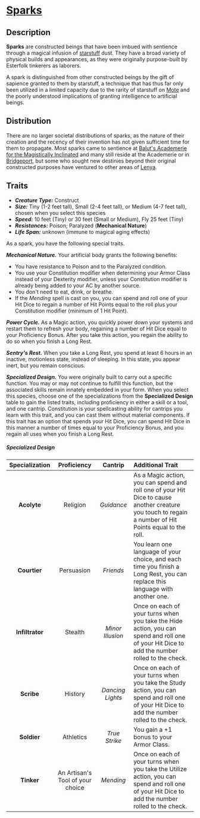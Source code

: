 # [Sparks](https://github.com/mpanighetti/dnd5e-species/blob/main/constructs/spark.md)

## Description

**Sparks** are constructed beings that have been imbued with sentience through a magical infusion of [starstuff](../../../ch-6-mote-treasures/starstuff.md) dust. They have a broad variety of physical builds and appearances, as they were originally purpose-built by Esterfolk tinkerers as laborers.

A spark is distinguished from other constructed beings by the gift of sapience granted to them by starstuff, a technique that has thus far only been utilized in a limited capacity due to the rarity of starstuff on [Mote](../../../ch-1-welcome-to-mote/cosmology/mote.md) and the poorly understood implications of granting intelligence to artificial beings.

## Distribution

There are no larger societal distributions of sparks, as the nature of their creation and the recency of their invention has not given sufficient time for them to propagate. Most sparks came to sentience at [Balut's Academerie for the Magistically Inclinated](../../../ch-2-people-of-mote/organizations/baluts-academerie/) and many still reside at the Academerie or in [Bridgeport](../../../ch-2-people-of-mote/societies/esterfell-accord/bridgeport/), but some who sought new destinies beyond their original constructed purposes have ventured to other areas of [Lenya](../../../ch-4-esterfell-gazetteer/esterfell/lenya/).

## Traits

- _**Creature Type:**_ Construct
- _**Size:**_ Tiny (1-2 feet tall), Small (2-4 feet tall), or Medium (4-7 feet tall), chosen when you select this species
- _**Speed:**_ 10 feet (Tiny) or 30 feet (Small or Medium), Fly 25 feet (Tiny)
- _**Resistances:**_ Poison; Paralyzed (**Mechanical Nature**)
- _**Life Span:**_ unknown (immune to magical aging effects)

As a spark, you have the following special traits.

_**Mechanical Nature.**_ Your artificial body grants the following benefits:

- You have resistance to Poison and to the Paralyzed condition.
- You use your Constitution modifier when determining your Armor Class instead of your Dexterity modifier, unless your Constitution modifier is already being added to your AC by another source.
- You don't need to eat, drink, or breathe.
- If the _Mending_ spell is cast on you, you can spend and roll one of your Hit Dice to regain a number of Hit Points equal to the roll plus your Constitution modifier (minimum of 1 Hit Point).

_**Power Cycle.**_ As a Magic action, you quickly power down your systems and restart them to refresh your body, regaining a number of Hit Dice equal to your Proficiency Bonus. After you take this action, you regain the ability to do so when you finish a Long Rest.

_**Sentry's Rest.**_ When you take a Long Rest, you spend at least 6 hours in an inactive, motionless state, instead of sleeping. In this state, you appear inert, but you remain conscious.

_**Specialized Design.**_ You were originally built to carry out a specific function. You may or may not continue to fulfill this function, but the associated skills remain innately embedded in your form. When you select this species, choose one of the specializations from the **Specialized Design** table to gain the listed traits, including proficiency in either a skill or a tool, and one cantrip. Constitution is your spellcasting ability for cantrips you learn with this trait, and you can cast them without material components. If this trait has an option that spends your Hit Dice, you can spend Hit Dice in this manner a number of times equal to your Proficiency Bonus, and you regain all uses when you finish a Long Rest.

##### Specialized Design
| Specialization | Proficiency | Cantrip | Additional Trait |
|:--------------:|:-------------:|:-------:|:-----------------|
| **Acolyte** | Religion | _Guidance_ | As a Magic action, you can spend and roll one of your Hit Dice to cause another creature you touch to regain a number of Hit Points equal to the roll. |
| **Courtier** | Persuasion | _Friends_ | You learn one language of your choice, and each time you finish a Long Rest, you can replace this language with another one. |
| **Infiltrator** | Stealth | _Minor Illusion_ | Once on each of your turns when you take the Hide action, you can spend and roll one of your Hit Dice to add the number rolled to the check. |
| **Scribe** | History | _Dancing Lights_ | Once on each of your turns when you take the Study action, you can spend and roll one of your Hit Dice to add the number rolled to the check. |
| **Soldier** | Athletics | _True Strike_ | You gain a +1 bonus to your Armor Class. |
| **Tinker** | An Artisan's Tool of your choice | _Mending_ | Once on each of your turns when you take the Utilize action, you can spend and roll one of your Hit Dice to add the number rolled to the check. |
